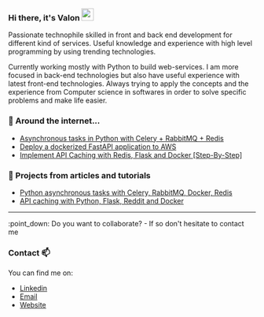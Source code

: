 ### Hi there, it's Valon <img src="https://media.giphy.com/media/hvRJCLFzcasrR4ia7z/giphy.gif" width="25px">

Passionate technophile   skilled in front and back end development for different kind of services.
Useful knowledge and experience with high level programming by using trending technologies.

Currently working mostly with Python to build web-services. I am more focused in back-end technologies but also have useful experience with latest front-end technologies.
Always trying to apply the concepts and the experience from Computer science in softwares in order to solve specific problems and make life easier.


### 🔎 Around the internet...
- [Asynchronous tasks in Python with Celery + RabbitMQ + Redis](https://levelup.gitconnected.com/asynchronous-tasks-in-python-with-celery-rabbitmq-redis-480f6e506d76)
- [Deploy a dockerized FastAPI application to AWS
](https://levelup.gitconnected.com/deploy-a-dockerized-fastapi-application-to-aws-cc757830ba1b) 
- [Implement API Caching with Redis, Flask and Docker [Step-By-Step]
](https://valonjanuzaj.medium.com/implement-api-caching-with-redis-flask-and-docker-step-by-step-9139636cef24)
### 🚀 Projects from articles and tutorials
- [Python asynchronous tasks with Celery, RabbitMQ, Docker, Redis](https://github.com/vjanz/python-asynchronous-tasks)
- [API caching with Python, Flask, Reddit and Docker](https://github.com/vjanz/flask-cache-redis)

<hr/>
:point_down: Do you want to collaborate? - If so don't hesitate to contact me 


### Contact 📫
You can find me on:
* [Linkedin](https://www.linkedin.com/in/valon-januzaj-b02692187/)
* [Email](mailto:valon.januzaj98@gmail.com)
* [Website](https://valonjanuzaj.me/)
